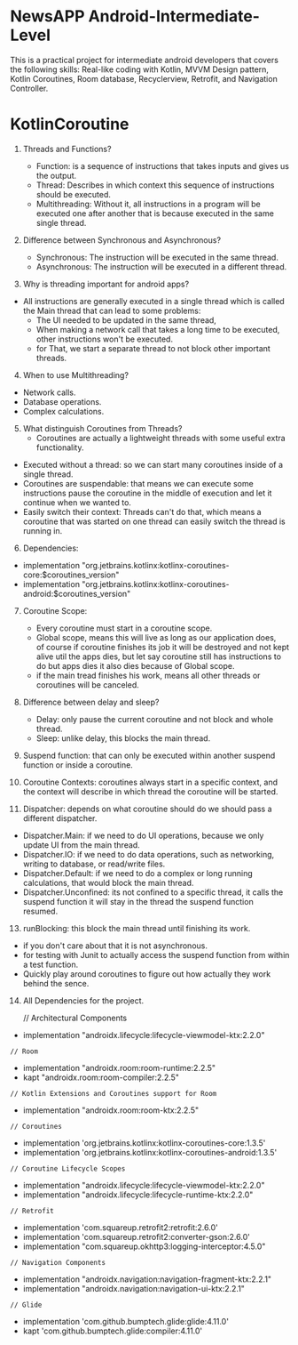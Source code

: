 # NewsAPP Android-Intermediate-Level

This is a practical project for intermediate android developers that covers the following skills: Real-like coding with Kotlin, MVVM Design pattern, Kotlin Coroutines, Room database, Recyclerview, Retrofit, and Navigation Controller.

# KotlinCoroutine

1. Threads and Functions?
   - Function: is a sequence of instructions that takes inputs and gives us the output.
   - Thread: Describes in which context this sequence of instructions should be executed. 
   - Multithreading: Without it, all instructions in a program will be executed one after another that is because executed in the same single thread.

2. Difference between Synchronous and Asynchronous?
   - Synchronous: The instruction will be executed in the same thread.
   - Asynchronous: The instruction will be executed in a different thread.
   
3. Why is threading important for android apps?
  - All instructions are generally executed in a single thread which is called the Main thread that can lead to some problems:
    - The UI needed to be updated in the same thread,
    - When making a network call that takes a long time to be executed, other instructions won't be executed.
     - for That, we start a separate thread to not block other important threads.

4. When to use Multithreading?
  - Network calls. 
  - Database operations. 
  - Complex calculations.

5. What distinguish Coroutines from Threads?
   - Coroutines are actually a lightweight threads with some useful extra functionality.
  - Executed without a thread: so we can start many coroutines inside of a single thread.
  - Coroutines are suspendable: that means we can execute some instructions pause the coroutine in the middle of execution and let it continue when we wanted to.
  - Easily switch their context: Threads can't do that, which means a coroutine that was started on one thread can easily switch the thread is running in.
     
6. Dependencies:

  - implementation "org.jetbrains.kotlinx:kotlinx-coroutines-core:$coroutines_version"
  - implementation "org.jetbrains.kotlinx:kotlinx-coroutines-android:$coroutines_version"

7. Coroutine Scope:
   - Every coroutine must start in a coroutine scope.
   - Global scope, means this will live as long as our application does,  
       of course if coroutine finishes its job it will be destroyed and not kept alive util the apps dies,
       but let say coroutine still has instructions to do but apps dies it also dies because of Global scope.
   - if the main tread finishes his work, means all other threads or coroutines will be canceled.
    
9. Difference between delay and sleep?
   - Delay: only pause the current coroutine and not block and whole thread.
   - Sleep: unlike delay, this blocks the main thread.
   
10. Suspend function: that can only be executed within another suspend function or inside a coroutine.

11. Coroutine Contexts: coroutines always start in a specific context, and the context will describe in which thread the coroutine will be started.

12. Dispatcher: depends on what coroutine should do we should pass a different dispatcher.
   - Dispatcher.Main: if we need to do UI operations, because we only update UI from the main thread. 
   - Dispatcher.IO: if we need to do data operations, such as networking, writing to database, or read/write files. 
   - Dispatcher.Default: if we need to do a complex or long running calculations, that would block the main thread. 
   - Dispatcher.Unconfined: its not confined to a specific thread, it calls the suspend function it will stay in the thread the suspend function resumed. 
    
13. runBlocking: this block the main thread until finishing its work.
   - if you don't care about that it is not asynchronous. 
   - for testing with Junit to actually access the suspend function from within a test function.
   - Quickly play around coroutines to figure out how actually they work behind the sence.
   
14. All Dependencies for the project.

    // Architectural Components
   - implementation "androidx.lifecycle:lifecycle-viewmodel-ktx:2.2.0"

    // Room
   - implementation "androidx.room:room-runtime:2.2.5"
   - kapt "androidx.room:room-compiler:2.2.5"

    // Kotlin Extensions and Coroutines support for Room
   - implementation "androidx.room:room-ktx:2.2.5"

    // Coroutines
   - implementation 'org.jetbrains.kotlinx:kotlinx-coroutines-core:1.3.5'
   - implementation 'org.jetbrains.kotlinx:kotlinx-coroutines-android:1.3.5'

    // Coroutine Lifecycle Scopes
   - implementation "androidx.lifecycle:lifecycle-viewmodel-ktx:2.2.0"
   - implementation "androidx.lifecycle:lifecycle-runtime-ktx:2.2.0"

    // Retrofit
   - implementation 'com.squareup.retrofit2:retrofit:2.6.0'
   - implementation 'com.squareup.retrofit2:converter-gson:2.6.0'
   - implementation "com.squareup.okhttp3:logging-interceptor:4.5.0"

    // Navigation Components
   - implementation "androidx.navigation:navigation-fragment-ktx:2.2.1"
   - implementation "androidx.navigation:navigation-ui-ktx:2.2.1"

    // Glide
   - implementation 'com.github.bumptech.glide:glide:4.11.0'
   - kapt 'com.github.bumptech.glide:compiler:4.11.0'
